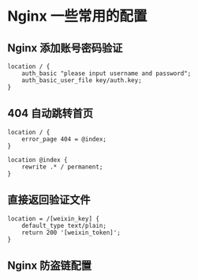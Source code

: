 # Nginx 一些常用的配置

## Nginx 添加账号密码验证

```nginx configuration
location / {
    auth_basic "please input username and password";
    auth_basic_user_file key/auth.key;
}
```

## 404 自动跳转首页

```nginx configuration
location / {
    error_page 404 = @index;
}

location @index {
    rewrite .* / permanent;
}
```

## 直接返回验证文件

```nginx configuration
location = /[weixin_key] {
    default_type text/plain;
    return 200 '[weixin_token]';
}
```

## Nginx 防盗链配置

```nginx configuration

```
